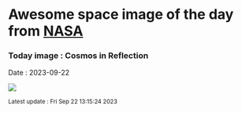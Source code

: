 
# Awesome space image of the day from [NASA](https://api.nasa.gov/)

### Today image : Cosmos in Reflection
Date : 2023-09-22

![](https://apod.nasa.gov/apod/image/2309/CosmosinReflectionTrails.jpg)

<small>Latest update : Fri Sep 22 13:15:24 2023</small>
        